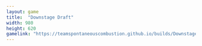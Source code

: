 ```yaml
---
layout: game
title:  "Downstage Draft"
width: 980
height: 620
gamelink: "https://teamspontaneouscombustion.github.io/builds/Downstage Draft/"
---
```

